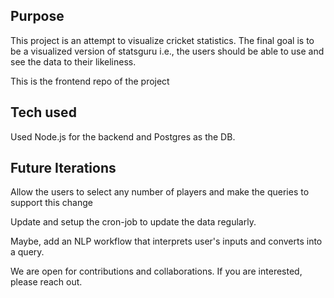 ## Purpose
This project is an attempt to visualize cricket statistics. The final goal is to be a visualized version of statsguru i.e., the users should be able to use and see the data to their likeliness.

This is the frontend repo of the project

## Tech used
Used Node.js for the backend and Postgres as the DB.

## Future Iterations
Allow the users to select any number of players and make the queries to support this change

Update and setup the cron-job to update the data regularly.

Maybe, add an NLP workflow that interprets user's inputs and converts into a query.

We are open for contributions and collaborations. If you are interested, please reach out.
